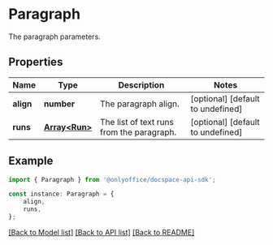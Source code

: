 # Paragraph

The paragraph parameters.

## Properties

Name | Type | Description | Notes
------------ | ------------- | ------------- | -------------
**align** | **number** | The paragraph align. | [optional] [default to undefined]
**runs** | [**Array&lt;Run&gt;**](Run.md) | The list of text runs from the paragraph. | [optional] [default to undefined]

## Example

```typescript
import { Paragraph } from '@onlyoffice/docspace-api-sdk';

const instance: Paragraph = {
    align,
    runs,
};
```

[[Back to Model list]](../README.md#documentation-for-models) [[Back to API list]](../README.md#documentation-for-api-endpoints) [[Back to README]](../README.md)
